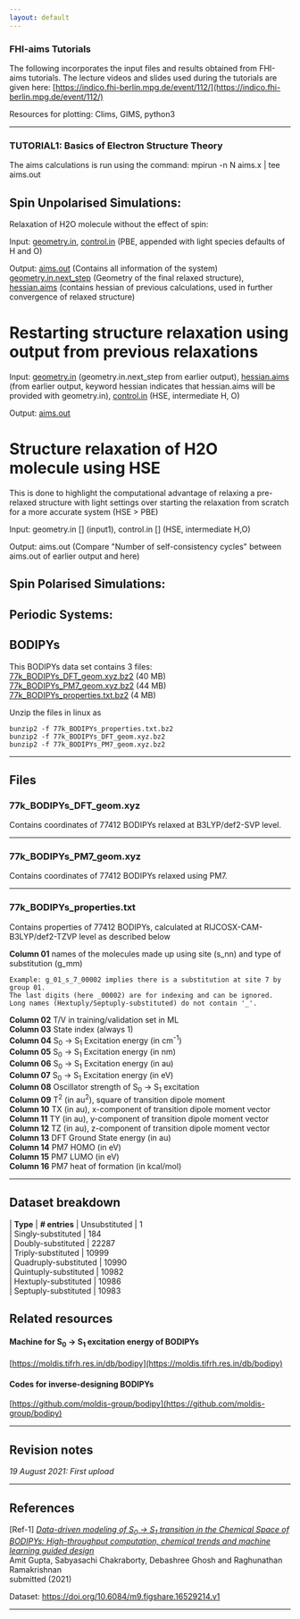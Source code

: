 ```yaml
---
layout: default
---
```


### FHI-aims Tutorials

The following incorporates the input files and results obtained from FHI-aims tutorials. The lecture videos and slides used during the tutorials are given here: [https://indico.fhi-berlin.mpg.de/event/112/](https://indico.fhi-berlin.mpg.de/event/112/)

Resources for plotting: Clims, GIMS, python3

***
### TUTORIAL1: Basics of Electron Structure Theory
The aims calculations is run using the command: mpirun -n N aims.x | tee aims.out

## Spin Unpolarised Simulations:
Relaxation of H2O molecule without the effect of spin:

Input: [geometry.in](https://github.com/susmita-tripathy/fhi-aims_notes/tree/main/H2O/geometry.in), [control.in](https://github.com/susmita-tripathy/fhi-aims_notes/tree/main/H2O/control.in) (PBE, appended with light species defaults of H and O)

Output: [aims.out](https://github.com/susmita-tripathy/fhi-aims_notes/tree/main/H2O/aims.out) (Contains all information of the system) [geometry.in.next_step](https://github.com/susmita-tripathy/fhi-aims_notes/tree/main/H2O/geometry.in.next_step) (Geometry of the final relaxed structure), [hessian.aims](https://github.com/susmita-tripathy/fhi-aims_notes/tree/main/H2O/hessian.aims) (contains hessian of previous calculations, used in further convergence of relaxed structure)

# Restarting structure relaxation using output from previous relaxations
Input: [geometry.in](https://github.com/susmita-tripathy/fhi-aims_notes/tree/main/H2O_2/geometry.in) (geometry.in.next_step from earlier output), [hessian.aims](https://github.com/susmita-tripathy/fhi-aims_notes/tree/main/H2O_2/hessian.aims) (from earlier output, keyword hessian indicates that hessian.aims will be provided with geometry.in), [control.in](https://github.com/susmita-tripathy/fhi-aims_notes/tree/main/H2O_2/control.in) (HSE, intermediate H, O)

Output: [aims.out](https://github.com/susmita-tripathy/fhi-aims_notes/tree/main/H2O_2/aims.out)

# Structure relaxation of H2O molecule using HSE
This is done to highlight the computational advantage of relaxing a pre-relaxed structure with light settings over starting the relaxation from scratch for a more accurate system (HSE > PBE)

Input: geometry.in [] (input1), control.in [] (HSE, intermediate H,O)

Output: aims.out (Compare "Number of self-consistency cycles" between aims.out of earlier output and here)  

## Spin Polarised Simulations:

## Periodic Systems:


## BODIPYs

This BODIPYs data set contains  3 files:  
[77k_BODIPYs_DFT_geom.xyz.bz2](https://figshare.com/ndownloader/files/30562983) (40 MB)     
[77k_BODIPYs_PM7_geom.xyz.bz2](https://figshare.com/ndownloader/files/30562986) (44 MB)     
[77k_BODIPYs_properties.txt.bz2](https://figshare.com/ndownloader/files/30562989) (4 MB)    

Unzip the files in linux as
```
bunzip2 -f 77k_BODIPYs_properties.txt.bz2
bunzip2 -f 77k_BODIPYs_DFT_geom.xyz.bz2
bunzip2 -f 77k_BODIPYs_PM7_geom.xyz.bz2
```

***

## Files
### 77k_BODIPYs_DFT_geom.xyz 

Contains coordinates of 77412 BODIPYs relaxed at B3LYP/def2-SVP level.

***

### 77k_BODIPYs_PM7_geom.xyz 

Contains coordinates of 77412 BODIPYs relaxed using PM7.

***

### 77k_BODIPYs_properties.txt 

Contains properties of 77412 BODIPYs, calculated at RIJCOSX-CAM-B3LYP/def2-TZVP level as described below

**Column 01** names of the molecules made up using site (s_nn) and type of substitution (g_mm)

```
Example: g_01_s_7_00002 implies there is a substitution at site 7 by group 01. 
The last digits (here _00002) are for indexing and can be ignored.  
Long names (Hextuply/Septuply-substituted) do not contain '_'.
```

**Column 02** T/V in training/validation set in ML       
**Column 03** State index (always 1)    
**Column 04** S<sub>0</sub>  → S<sub>1</sub>  Excitation energy (in cm<sup>-1</sup>)    
**Column 05** S<sub>0</sub>  → S<sub>1</sub>  Excitation energy (in nm)     
**Column 06** S<sub>0</sub>  → S<sub>1</sub>  Excitation energy (in au)     
**Column 07** S<sub>0</sub>  → S<sub>1</sub>  Excitation energy (in eV)     
**Column 08** Oscillator strength of S<sub>0</sub>  → S<sub>1</sub>  excitation     
**Column 09** T<sup>2</sup> (in au<sup>2</sup>), square of transition dipole moment     
**Column 10** TX (in au), x-component of transition dipole moment vector     
**Column 11** TY (in au), y-component of transition dipole moment vector     
**Column 12** TZ (in au), z-component of transition dipole moment vector      
**Column 13** DFT Ground State energy (in au)      
**Column 14** PM7 HOMO (in eV)       
**Column 15** PM7 LUMO (in eV)       
**Column 16** PM7 heat of formation (in kcal/mol)      

***

## Dataset breakdown

| **Type**                 | **# entries**
| Unsubstituted            | 1       
| Singly-substituted       | 184      
| Doubly-substituted       | 22287     
| Triply-substituted       | 10999     
| Quadruply-substituted    | 10990     
| Quintuply-substituted    | 10982     
| Hextuply-substituted     | 10986     
| Septuply-substituted     | 10983     

## Related resources

#### Machine for S<sub>0</sub>  → S<sub>1</sub>  excitation energy of BODIPYs
[https://moldis.tifrh.res.in/db/bodipy](https://moldis.tifrh.res.in/db/bodipy)

#### Codes for inverse-designing BODIPYs
[https://github.com/moldis-group/bodipy](https://github.com/moldis-group/bodipy)

***

## Revision notes

_19 August 2021: First upload_

***

## References
[Ref-1] [_Data-driven modeling of S<sub>0</sub>  → S<sub>1</sub> transition in the Chemical Space of BODIPYs: High-throughput computation, chemical trends and
machine learning guided design_](https://arxiv.org/pdf/2110.05414)            
Amit Gupta, Sabyasachi Chakraborty, Debashree Ghosh and Raghunathan Ramakrishnan     
submitted (2021)    

Dataset: https://doi.org/10.6084/m9.figshare.16529214.v1

***

